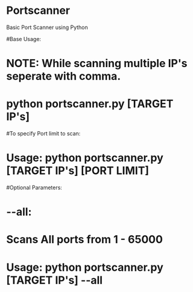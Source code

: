 # Portscanner
Basic Port Scanner using Python

#Base Usage:
#       NOTE: While scanning multiple IP's seperate with comma.
#       python portscanner.py [TARGET IP's]

#To specify Port limit to scan:
#        Usage: python portscanner.py [TARGET IP's] [PORT LIMIT]

#Optional Parameters:
#        --all:
#                Scans All ports from 1 - 65000
#                Usage: python portscanner.py [TARGET IP's] --all
